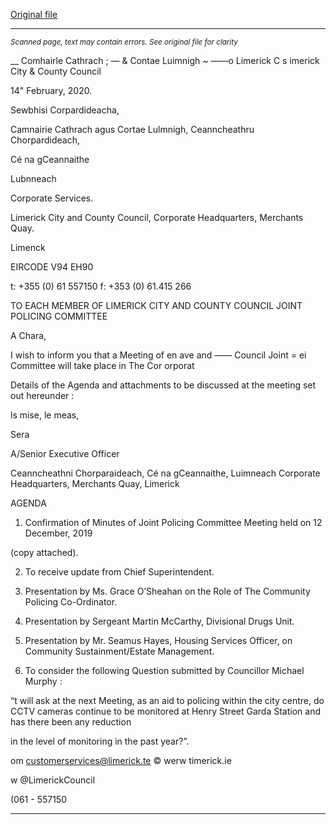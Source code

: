 [Original file](https://www.limerick.ie/sites/default/files/media/documents/2020-09/agenda-limerick-joint-policing-committee-21st-february-2020.pdf)

---
*<small>Scanned page, text may contain errors. See original file for clarity</small>*  

__ Comhairle Cathrach
; — & Contae Luimnigh
~ ——o Limerick C
s imerick City
& County Council

14" February, 2020.

Sewbhisi Corpardideacha,

Camnairie Cathrach agus Cortae Lulmnigh,
Ceanncheathru Chorpardideach,

Cé na gCeannaithe

Lubnneach

Corporate Services.

Limerick City and County Council,
Corporate Headquarters,
Merchants Quay.

Limenck

EIRCODE V94 EH90

t: +355 (0) 61 557150
f: +353 (0) 61.415 266

TO EACH MEMBER OF LIMERICK CITY AND COUNTY COUNCIL JOINT POLICING COMMITTEE

A Chara,

I wish to inform you that a Meeting of en ave and —— Council Joint = ei Committee will
take place in The Cor orporat

Details of the Agenda and attachments to be discussed at the meeting set out hereunder :

ls mise, le meas,

Sera

A/Senior Executive Officer

Ceanncheathni Chorparaideach, Cé na gCeannaithe, Luimneach
Corporate Headquarters, Merchants Quay, Limerick

AGENDA

1. Confirmation of Minutes of Joint Policing Committee Meeting held on 12 December, 2019

(copy attached).

2. To receive update from Chief Superintendent.

3. Presentation by Ms. Grace O’Sheahan on the Role of The Community Policing Co-Ordinator.

4. Presentation by Sergeant Martin McCarthy, Divisional Drugs Unit.

5. Presentation by Mr. Seamus Hayes, Housing Services Officer, on Community
Sustainment/Estate Management.

6. To consider the following Question submitted by Councillor Michael Murphy :

“t will ask at the next Meeting, as an aid to policing within the city centre, do CCTV cameras
continue to be monitored at Henry Street Garda Station and has there been any reduction

in the level of monitoring in the past year?”.

om customerservices@limerick.te
© werw timerick.ie

w @LimerickCouncil

(061 - 557150


---
